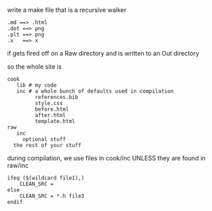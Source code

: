 write a make file that is a recursive walker

```
.md ==> .html
.dot ==> png
.plt ==> png
.x   ==> x
```

if gets fired off on a Raw directory and is written to an Out directory

so the whole site is

```
cook
   lib # my code
   inc # a whole bunch of defaults used in compilation
         references.bib
         style.css
         before.html
         after.html
         template.html
raw
   inc
     optional stuff 
  the rest of your stuff   
```

during compilation, we use files in cook/inc UNLESS they are found in raw/inc

```
ifeq ($(wildcard file1),) 
    CLEAN_SRC =
else 
    CLEAN_SRC = *.h file3
endif
```
